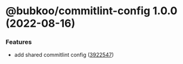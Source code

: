 # @bubkoo/commitlint-config 1.0.0 (2022-08-16)


### Features

* add shared commitlint config ([3922547](https://github.com/bubkoo/configs/commit/3922547d92688254d24638d626665c0886895e37))
